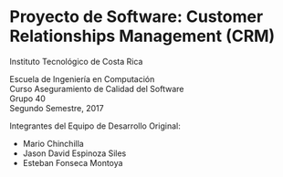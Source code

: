 # Proyecto de Software: Customer Relationships Management (CRM)

Instituto Tecnológico de Costa Rica  
  
Escuela de Ingeniería en Computación  
Curso Aseguramiento de Calidad del Software  
Grupo 40  
Segundo Semestre, 2017  
  
Integrantes del Equipo de Desarrollo Original:
* Mario Chinchilla
* Jason David Espinoza Siles
* Esteban Fonseca Montoya
